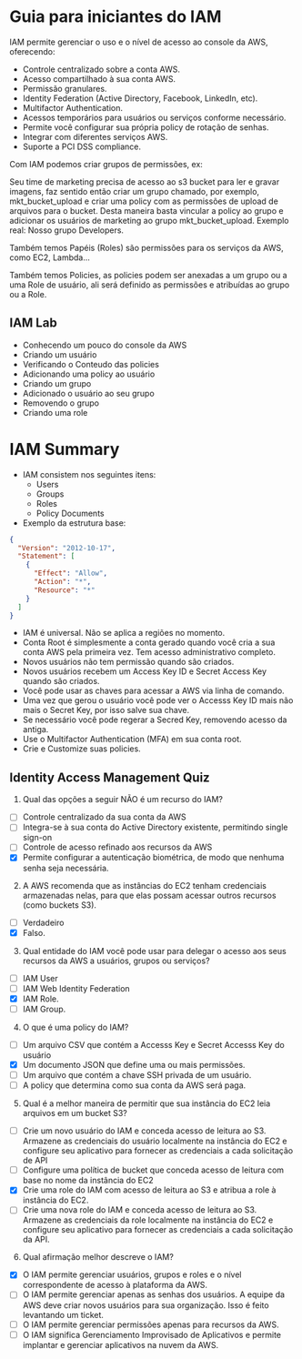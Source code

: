 # Guia para iniciantes do IAM

IAM permite gerenciar o uso e o nível de acesso ao console da AWS, oferecendo:
- Controle centralizado sobre a conta AWS.
- Acesso compartilhado à sua conta AWS.
- Permissão granulares.
- Identity Federation (Active Directory, Facebook, LinkedIn, etc).
- Multifactor Authentication.
- Acessos temporários para usuários ou serviços conforme necessário.
- Permite você configurar sua própria policy de rotação de senhas.
-  Integrar com diferentes serviços AWS.
- Suporte a PCI DSS compliance.

Com IAM podemos criar grupos de permissões, ex:

Seu time de marketing precisa de acesso ao s3 bucket para ler e gravar imagens, faz sentido então criar um grupo chamado, por exemplo, mkt_bucket_upload e criar uma policy com as permissões de upload de arquivos para o bucket. Desta maneira basta vincular a policy ao grupo e adicionar os usuários de marketing ao grupo mkt_bucket_upload.
Exemplo real: Nosso grupo Developers.

Também temos Papéis (Roles) são permissões para os serviços da AWS, como EC2, Lambda...

Também temos Policies, as policies podem ser anexadas a um grupo ou a uma Role de usuário, ali será definido as permissões e atribuídas ao grupo ou a Role.

## IAM Lab

- Conhecendo um pouco do console da AWS
- Criando um usuário
- Verificando o Conteudo das policies
- Adicionando uma policy ao usuário
- Criando um grupo
- Adicionado o usuário ao seu grupo
- Removendo o grupo
- Criando uma role

# IAM Summary

- IAM consistem nos seguintes itens:
  - Users
  - Groups
  - Roles
  - Policy Documents
- Exemplo da estrutura base: 

```json
{
  "Version": "2012-10-17",
  "Statement": [
    {
      "Effect": "Allow",
      "Action": "*",
      "Resource": "*"
    }
  ]
}
```

- IAM é universal. Não se aplica a regiões no momento.
- Conta Root é simplesmente a conta gerado quando você cria a sua conta AWS pela primeira vez. Tem acesso administrativo completo.
- Novos usuários não tem permissão quando são criados.
- Novos usuários recebem um Access Key ID e Secret Access Key quando são criados.
- Você pode usar as chaves para acessar a AWS via linha de comando.
- Uma vez que gerou o usuário você pode ver o Accesss Key ID mais não mais o Secret Key, por isso salve sua chave.
- Se necessário você pode regerar a Secred Key, removendo acesso da antiga.
- Use o Multifactor Authentication (MFA) em sua conta root.
- Crie e Customize suas policies.

## Identity Access Management Quiz

1. Qual das opções a seguir NÃO é um recurso do IAM?

- [ ] Controle centralizado da sua conta da AWS
- [ ] Integra-se à sua conta do Active Directory existente, permitindo single sign-on
- [ ] Controle de acesso refinado aos recursos da AWS
- [x] Permite configurar a autenticação biométrica, de modo que nenhuma senha seja necessária.

2. A AWS recomenda que as instâncias do EC2 tenham credenciais armazenadas nelas, para que elas possam acessar outros recursos (como buckets S3).

- [ ] Verdadeiro
- [x] Falso.

3. Qual entidade do IAM você pode usar para delegar o acesso aos seus recursos da AWS a usuários, grupos ou serviços?

- [ ] IAM User
- [ ] IAM Web Identity Federation
- [x] IAM Role.
- [ ] IAM Group.

4. O que é uma policy do IAM?

- [ ] Um arquivo CSV que contém a Accesss Key e Secret Accesss Key do usuário
- [x] Um documento JSON que define uma ou mais permissões.
- [ ] Um arquivo que contém a chave SSH privada de um usuário.
- [ ] A policy que determina como sua conta da AWS será paga.

5. Qual é a melhor maneira de permitir que sua instância do EC2 leia arquivos em um bucket S3?

- [ ] Crie um novo usuário do IAM e conceda acesso de leitura ao S3. Armazene as credenciais do usuário localmente na instância do EC2 e configure seu aplicativo para fornecer as credenciais a cada solicitação de API
- [ ] Configure uma política de bucket que conceda acesso de leitura com base no nome da instância do EC2
- [x] Crie uma role do IAM com acesso de leitura ao S3 e atribua a role à instância do EC2.
- [ ] Crie uma nova role do IAM e conceda acesso de leitura ao S3. Armazene as credenciais da role localmente na instância do EC2 e configure seu aplicativo para fornecer as credenciais a cada solicitação da API.

6. Qual afirmação melhor descreve o IAM?

- [x] O IAM permite gerenciar usuários, grupos e roles e o nível correspondente de acesso à plataforma da AWS.
- [ ] O IAM permite gerenciar apenas as senhas dos usuários. A equipe da AWS deve criar novos usuários para sua organização. Isso é feito levantando um ticket.
- [ ] O IAM permite gerenciar permissões apenas para recursos da AWS.
- [ ] O IAM significa Gerenciamento Improvisado de Aplicativos e permite implantar e gerenciar aplicativos na nuvem da AWS.
